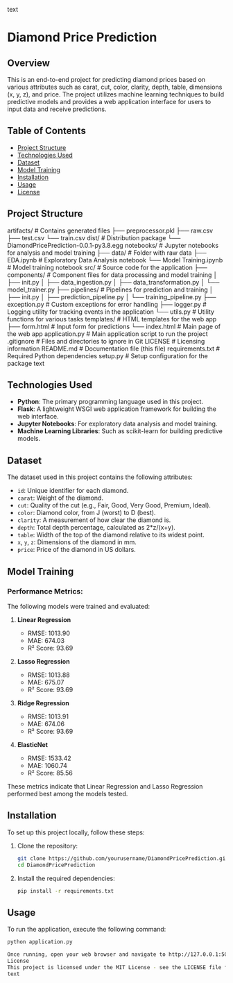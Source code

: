 text
# Diamond Price Prediction

## Overview
This is an end-to-end project for predicting diamond prices based on various attributes such as carat, cut, color, clarity, depth, table, dimensions (x, y, z), and price. The project utilizes machine learning techniques to build predictive models and provides a web application interface for users to input data and receive predictions.

## Table of Contents
- [Project Structure](#project-structure)
- [Technologies Used](#technologies-used)
- [Dataset](#dataset)
- [Model Training](#model-training)
- [Installation](#installation)
- [Usage](#usage)
- [License](#license)

## Project Structure

artifacts/ # Contains generated files
├── preprocessor.pkl
├── raw.csv
├── test.csv
└── train.csv
dist/ # Distribution package
└── DiamondPricePrediction-0.0.1-py3.8.egg
notebooks/ # Jupyter notebooks for analysis and model training
├── data/ # Folder with raw data
├── EDA.ipynb # Exploratory Data Analysis notebook
└── Model Training.ipynb # Model training notebook
src/ # Source code for the application
├── components/ # Component files for data processing and model training
│ ├── init.py
│ ├── data_ingestion.py
│ ├── data_transformation.py
│ └── model_trainer.py
├── pipelines/ # Pipelines for prediction and training
│ ├── init.py
│ ├── prediction_pipeline.py
│ └── training_pipeline.py
├── exception.py # Custom exceptions for error handling
├── logger.py # Logging utility for tracking events in the application
└── utils.py # Utility functions for various tasks
templates/ # HTML templates for the web app
├── form.html # Input form for predictions
└── index.html # Main page of the web app
application.py # Main application script to run the project
.gitignore # Files and directories to ignore in Git
LICENSE # Licensing information
README.md # Documentation file (this file)
requirements.txt # Required Python dependencies
setup.py # Setup configuration for the package
text

## Technologies Used
- **Python**: The primary programming language used in this project.
- **Flask**: A lightweight WSGI web application framework for building the web interface.
- **Jupyter Notebooks**: For exploratory data analysis and model training.
- **Machine Learning Libraries**: Such as scikit-learn for building predictive models.

## Dataset
The dataset used in this project contains the following attributes:
- `id`: Unique identifier for each diamond.
- `carat`: Weight of the diamond.
- `cut`: Quality of the cut (e.g., Fair, Good, Very Good, Premium, Ideal).
- `color`: Diamond color, from J (worst) to D (best).
- `clarity`: A measurement of how clear the diamond is.
- `depth`: Total depth percentage, calculated as 2*z/(x+y).
- `table`: Width of the top of the diamond relative to its widest point.
- `x`, `y`, `z`: Dimensions of the diamond in mm.
- `price`: Price of the diamond in US dollars.

## Model Training

### Performance Metrics:
The following models were trained and evaluated:

1. **Linear Regression**
    - RMSE: 1013.90 
    - MAE: 674.03 
    - R² Score: 93.69 

2. **Lasso Regression**
    - RMSE: 1013.88 
    - MAE: 675.07 
    - R² Score: 93.69 

3. **Ridge Regression**
    - RMSE: 1013.91 
    - MAE: 674.06 
    - R² Score: 93.69 

4. **ElasticNet**
    - RMSE: 1533.42 
    - MAE: 1060.74 
    - R² Score: 85.56 

These metrics indicate that Linear Regression and Lasso Regression performed best among the models tested.

## Installation

To set up this project locally, follow these steps:

1. Clone the repository:
    ```bash
    git clone https://github.com/yourusername/DiamondPricePrediction.git
    cd DiamondPricePrediction
    ```

2. Install the required dependencies:
    ```bash
    pip install -r requirements.txt
    ```

## Usage

To run the application, execute the following command:

```bash
python application.py

Once running, open your web browser and navigate to http://127.0.0.1:5000 to access the application.
License
This project is licensed under the MIT License - see the LICENSE file for details. Feel free to customize any sections or add additional information as necessary!
text
